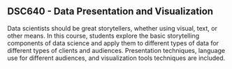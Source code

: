 ## DSC640 - Data Presentation and Visualization
Data scientists should be great storytellers, whether using visual, text, or other means. In this course, students explore the basic storytelling components of data science and apply them to different types of data for different types of clients and audiences. Presentation techniques, language use for different audiences, and visualization tools techniques are included.
